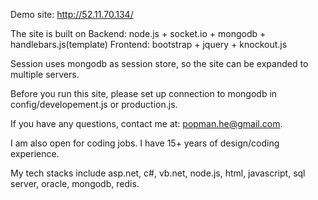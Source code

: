 Demo site: http://52.11.70.134/

The site is built on 
Backend: node.js + socket.io + mongodb + handlebars.js(template)
Frontend: bootstrap + jquery + knockout.js

Session uses mongodb as session store, so the site can be expanded to multiple servers.

Before you run this site, please set up connection to mongodb in config/developement.js or production.js.

If you have any questions, contact me at: popman.he@gmail.com.

I am also open for coding jobs. I have 15+ years of design/coding experience. 

My tech stacks include asp.net, c#, vb.net, node.js,  html, javascript, sql server, oracle, mongodb, redis. 